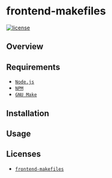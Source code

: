 # frontend-makefiles

[![license](https://img.shields.io/github/license/dead-beef/frontend-makefiles.svg)](
    https://github.com/dead-beef/frontend-makefiles/blob/master/LICENSE
)

## Overview



## Requirements

- [`Node.js`](https://nodejs.org/)
- [`NPM`](https://nodejs.org/)
- [`GNU Make`](https://www.gnu.org/software/make/)

## Installation



## Usage



## Licenses

* [`frontend-makefiles`](https://github.com/dead-beef/frontend-makefiles/blob/master/LICENSE)
